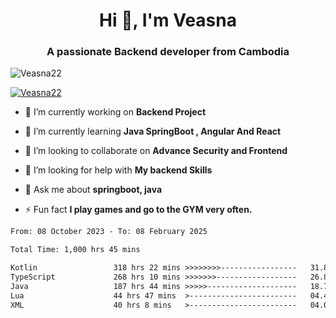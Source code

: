 <h1 align="center">Hi 👋, I'm Veasna</h1>
<h3 align="center">A passionate Backend developer from Cambodia</h3>

<p align="left"> <img src="https://komarev.com/ghpvc/?username=Veasna22&label=Profile%20views&color=0e75b6&style=flat" alt="Veasna22" /> </p>

<p align="left"> <a href="https://github.com/ryo-ma/github-profile-trophy"><img src="https://github-profile-trophy.vercel.app/?username=veasna22&theme=dracula" alt="Veasna22" /></a> </p>

- 🔭 I’m currently working on **Backend Project**

- 🌱 I’m currently learning **Java SpringBoot , Angular And React**

- 👯 I’m looking to collaborate on **Advance Security and Frontend**

- 🤝 I’m looking for help with **My backend Skills**

- 💬 Ask me about **springboot, java**

- ⚡ Fun fact **I play games and go to the GYM very often.**

<!--START_SECTION:waka-->

```txt
From: 08 October 2023 - To: 08 February 2025

Total Time: 1,000 hrs 45 mins

Kotlin                 318 hrs 22 mins >>>>>>>>-----------------   31.81 %
TypeScript             268 hrs 10 mins >>>>>>>------------------   26.80 %
Java                   187 hrs 44 mins >>>>>--------------------   18.76 %
Lua                    44 hrs 47 mins  >------------------------   04.48 %
XML                    40 hrs 8 mins   >------------------------   04.01 %
```

<!--END_SECTION:waka-->
